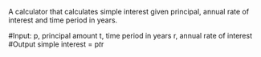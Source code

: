 A calculator that calculates simple interest given principal, annual rate of interest and time period in years.

#Input:
   p, principal amount
   t, time period in years
   r, annual rate of interest
#Output
   simple interest = p*t*r
